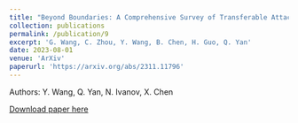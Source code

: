 ```yaml
---
title: "Beyond Boundaries: A Comprehensive Survey of Transferable Attacks on AI Systems"
collection: publications
permalink: /publication/9
excerpt: 'G. Wang, C. Zhou, Y. Wang, B. Chen, H. Guo, Q. Yan'
date: 2023-08-01
venue: 'ArXiv'
paperurl: 'https://arxiv.org/abs/2311.11796'
---
```

Authors: Y. Wang, Q. Yan, N. Ivanov, X. Chen

<!-- [Slides](https://yuandaw.github.io/publidations/) -->

[Download paper here](https://arxiv.org/abs/2311.11796)